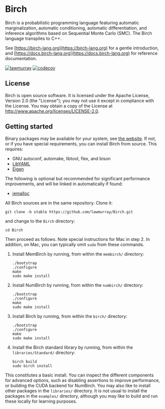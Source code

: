 # Birch

Birch is a probabilistic programming language featuring automatic
marginalization, automatic conditioning, automatic differentiation, and
inference algorithms based on Sequential Monte Carlo (SMC). The Birch language
transpiles to C++.

See [https://birch-lang.org](https://birch-lang.org) for a gentle introduction, and
[https://docs.birch-lang.org](https://docs.birch-lang.org) for reference documentation.

[![lawmurray](https://circleci.com/gh/lawmurray/Birch.svg?style=shield)](https://circleci.com/gh/lawmurray/Birch) [![codecov](https://codecov.io/gh/lawmurray/Birch/graph/badge.svg)](https://codecov.io/gh/lawmurray/Birch)


## License

Birch is open source software. It is licensed under the Apache License,
Version 2.0 (the "License"); you may not use it except in compliance with the
License. You may obtain a copy of the License at
<http://www.apache.org/licenses/LICENSE-2.0>.


## Getting started

Binary packages may be available for your system, see [the website](https://birch-lang.org/getting-started/). If not, or if you have special requirements, you can install Birch from source. This requires:

  * GNU autoconf, automake, libtool, flex, and bison
  * [LibYAML](https://pyyaml.org/wiki/LibYAML)
  * [Eigen](https://eigen.tuxfamily.org)

The following is optional but recommended for significant performance
improvements, and will be linked in automatically if found:

  * [jemalloc](http://jemalloc.net/)

All Birch sources are in the same repository. Clone it:

    git clone -b stable https://github.com/lawmurray/Birch.git

and change to the `Birch` directory:

    cd Birch

Then proceed as follows. Note special instructions for Mac in step 2. In
addition, on Mac, you can typically omit `sudo` from these commands.

1. Install MemBirch by running, from within the `membirch/` directory:
   ```
   ./bootstrap
   ./configure
   make
   sudo make install
   ```

2. Install NumBirch by running, from within the `numbirch/` directory:
   ```
   ./bootstrap
   ./configure
   make
   sudo make install
   ```

3. Install Birch by running, from within the `birch/` directory:
   ```
   ./bootstrap
   ./configure
   make
   sudo make install
   ```

4. Install the Birch standard library by running, from within the
   `libraries/Standard/` directory:
   ```
   birch build
   sudo birch install
   ```

This constitutes a basic install. You can inspect the different components for
advanced options, such as disabling assertions to improve performance, or
building the CUDA backend for NumBirch. You may also like to install other
packages in the `libraries/` directory. It is not usual to install the
packages in the `examples/` directory, although you may like to build and run
these locally for learning purposes.
